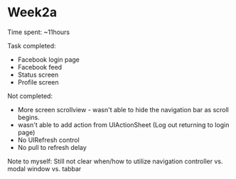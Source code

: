Week2a
======
Time spent: ~11hours

Task completed: 
- Facebook login page
- Facebook feed
- Status screen
- Profile screen 

Not completed: 
- More screen scrollview - wasn't able to hide the navigation bar as scroll begins.
- wasn't able to add action from UIActionSheet (Log out returning to login page)
- No UIRefresh control
- No pull to refresh delay 

Note to myself:
Still not clear when/how to utilize navigation controller vs. modal window vs. tabbar 
